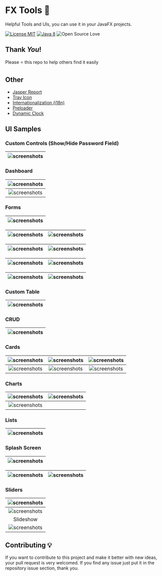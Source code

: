 # FX Tools 🎉
Helpful Tools and UIs, you can use it in your JavaFX projects.

[![License MIT](https://img.shields.io/badge/license-MIT-blue.svg)](LICENSE)
[![Java 8](https://img.shields.io/badge/Java-8-red.svg)](https://www.java.com)
![Open Source Love](https://badges.frapsoft.com/os/v1/open-source.svg?v=102)

## Thank _You_!
Please :star: this repo to help others find it easily

## Other
* [Jasper Report](src/com/houarizegai/fxtools/reports)
* [Tray Icon](src/com/houarizegai/fxtools/service/trayicon)
* [Internationalization (i18n)](src/com/houarizegai/fxtools/internationalization)
* [Preloader](src/com/houarizegai/fxtools/preloader)
* [Dynamic Clock](src/com/houarizegai/fxtools/datetime)

## UI Samples

### Custom Controls (Show/Hide Password Field)

| ![screenshots](screenshots/custom/controls/custom_passwordfield.gif) |
|:-------:|

### Dashboard

| ![screenshots](screenshots/dashboards/1.gif) |
|:-------:|
| ![screenshots](screenshots/dashboards/2.PNG) |

### Forms

| ![screenshots](screenshots/forms/3.gif) |
|:-------:|

| ![screenshots](screenshots/forms/2.gif) | ![screenshots](screenshots/forms/1.PNG) |
|:-------:|:----:|

| ![screenshots](screenshots/forms/4.PNG) | ![screenshots](screenshots/forms/9.PNG) |
|:-------:|:----:|

| ![screenshots](screenshots/forms/5.PNG) | ![screenshots](screenshots/forms/6.PNG) |
|:-------:|:----:|

| ![screenshots](screenshots/forms/7.PNG) | ![screenshots](screenshots/forms/8.gif) |
|:-------:|:----:|

### Custom Table

| ![screenshots](screenshots/tables/1.PNG) |
|:-------:|

### CRUD

| ![screenshots](screenshots/crud/1.PNG) |
|:-------:|

### Cards

| ![screenshots](screenshots/cards/1.PNG) | ![screenshots](screenshots/cards/2.PNG) | ![screenshots](screenshots/cards/3.PNG) |
|:-------:|:----:|:----:|
| ![screenshots](screenshots/cards/4.PNG) | ![screenshots](screenshots/cards/5.PNG) | ![screenshots](screenshots/cards/6.PNG) |

### Charts

| ![screenshots](screenshots/charts/barchart.PNG) | ![screenshots](screenshots/charts/piechart.PNG) |
|:-------:|:----:|
| ![screenshots](screenshots/charts/linechart.PNG) | |

### Lists

| ![screenshots](screenshots/lists/1.gif) |
|:-------:|

### Splash Screen

| ![screenshots](screenshots/splash/2.PNG) |
|:-------:|

| ![screenshots](screenshots/splash/1.PNG) | ![screenshots](screenshots/splash/3.PNG) |
|:-----:|:----:|

### Sliders

| ![screenshots](screenshots/sliders/2.gif) |
|:-------:|
| ![screenshots](screenshots/sliders/1.gif) |
| Slideshow |
| ![screenshots](screenshots/sliders/slideshow/1.gif) |

## Contributing 💡
If you want to contribute to this project and make it better with new ideas, your pull request is very welcomed.
If you find any issue just put it in the repository issue section, thank you.
